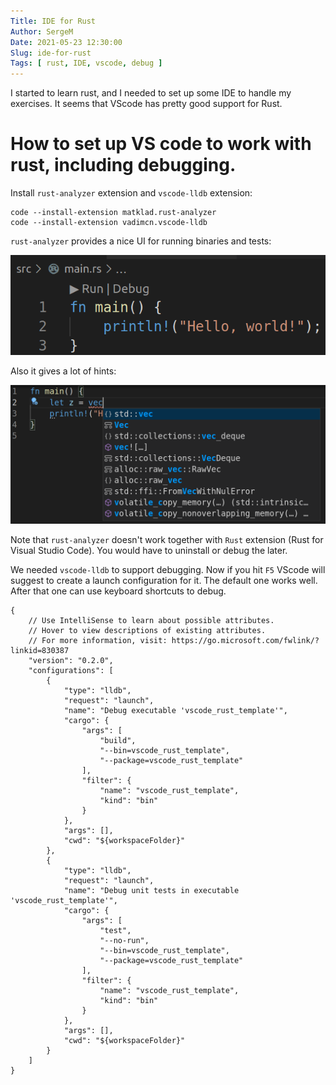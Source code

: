 ```yaml
---
Title: IDE for Rust
Author: SergeM
Date: 2021-05-23 12:30:00
Slug: ide-for-rust
Tags: [ rust, IDE, vscode, debug ]
---
```



I started to learn rust, and I needed to set up some IDE to handle my exercises. It seems that 
VScode has pretty good support for Rust.

# How to set up VS code to work with rust, including debugging.

Install `rust-analyzer` extension and `vscode-lldb` extension: 

    code --install-extension matklad.rust-analyzer
    code --install-extension vadimcn.vscode-lldb


`rust-analyzer` provides a nice UI for running binaries and tests:

![](/media/2021-05-23/rust-analyzer-run-buttons.png)

Also it gives a lot of hints:

![](/media/2021-05-23/rust-analyzer-hints.png)

Note that `rust-analyzer` doesn't work together with `Rust` extension (Rust for Visual Studio Code). You would have to uninstall or debug the later.

We needed `vscode-lldb` to support debugging. Now if you hit `F5` VScode will suggest to create a launch configuration for it. The default one works well. After that one can use keyboard shortcuts to debug. 

```
{
    // Use IntelliSense to learn about possible attributes.
    // Hover to view descriptions of existing attributes.
    // For more information, visit: https://go.microsoft.com/fwlink/?linkid=830387
    "version": "0.2.0",
    "configurations": [
        {
            "type": "lldb",
            "request": "launch",
            "name": "Debug executable 'vscode_rust_template'",
            "cargo": {
                "args": [
                    "build",
                    "--bin=vscode_rust_template",
                    "--package=vscode_rust_template"
                ],
                "filter": {
                    "name": "vscode_rust_template",
                    "kind": "bin"
                }
            },
            "args": [],
            "cwd": "${workspaceFolder}"
        },
        {
            "type": "lldb",
            "request": "launch",
            "name": "Debug unit tests in executable 'vscode_rust_template'",
            "cargo": {
                "args": [
                    "test",
                    "--no-run",
                    "--bin=vscode_rust_template",
                    "--package=vscode_rust_template"
                ],
                "filter": {
                    "name": "vscode_rust_template",
                    "kind": "bin"
                }
            },
            "args": [],
            "cwd": "${workspaceFolder}"
        }
    ]
}
```
